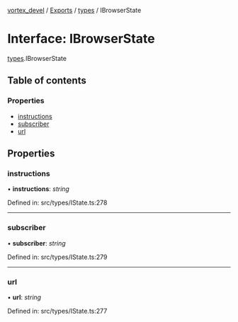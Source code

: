 [vortex_devel](../README.md) / [Exports](../modules.md) / [types](../modules/types.md) / IBrowserState

# Interface: IBrowserState

[types](../modules/types.md).IBrowserState

## Table of contents

### Properties

- [instructions](types.ibrowserstate.md#instructions)
- [subscriber](types.ibrowserstate.md#subscriber)
- [url](types.ibrowserstate.md#url)

## Properties

### instructions

• **instructions**: *string*

Defined in: src/types/IState.ts:278

___

### subscriber

• **subscriber**: *string*

Defined in: src/types/IState.ts:279

___

### url

• **url**: *string*

Defined in: src/types/IState.ts:277

